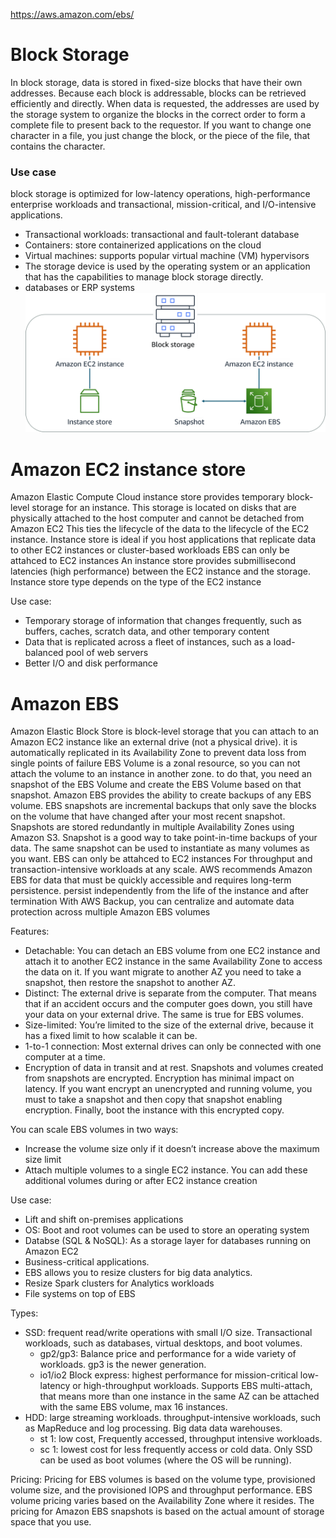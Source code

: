 https://aws.amazon.com/ebs/

# Block Storage
In block storage, data is stored in fixed-size blocks that have their own addresses.
Because each block is addressable, blocks can be retrieved efficiently and directly.
When data is requested, the addresses are used by the storage system to organize the blocks in the correct order to form a complete file to present back to the requestor.
If you want to change one character in a file, you just change the block, or the piece of the file, that contains the character.

### Use case
block storage is optimized for low-latency operations, high-performance enterprise workloads and transactional, mission-critical, and I/O-intensive applications.
- Transactional workloads: transactional and fault-tolerant database
- Containers: store containerized applications on the cloud
- Virtual machines: supports popular virtual machine (VM) hypervisors
- The storage device is used by the operating system or an application that has the capabilities to manage block storage directly. 
- databases or ERP systems
![EC2_Instacne_Block_Storage.png](/img/EC2_Instacne_Block_Storage.png)

# Amazon EC2 instance store

Amazon Elastic Compute Cloud instance store provides temporary block-level storage for an instance.
This storage is located on disks that are physically attached to the host computer and cannot be detached from Amazon EC2
This ties the lifecycle of the data to the lifecycle of the EC2 instance.
Instance store is ideal if you host applications that replicate data to other EC2 instances or cluster-based workloads
EBS can only be attahced to EC2 instances
An instance store provides submillisecond latencies (high performance) between the EC2 instance and the storage.
Instance store type depends on the type of the EC2 instance

Use case:
- Temporary storage of information that changes frequently, such as buffers, caches, scratch data, and other temporary content
- Data that is replicated across a fleet of instances, such as a load-balanced pool of web servers
- Better I/O and disk performance 

# Amazon EBS
Amazon Elastic Block Store is block-level storage that you can attach to an Amazon EC2 instance like an external drive (not a physical drive). 
it is automatically replicated in its Availability Zone to prevent data loss from single points of failure
EBS Volume is a zonal resource, so you can not attach the volume to an instance in another zone. to do that, you need an snapshot of the EBS Volume and create the EBS Volume based on that snapshot.
Amazon EBS provides the ability to create backups of any EBS volume.
EBS snapshots are incremental backups that only save the blocks on the volume that have changed after your most recent snapshot. Snapshots are stored redundantly in multiple Availability Zones using Amazon S3. 
Snapshot is a good way to take point-in-time backups of your data. 
The same snapshot can be used to instantiate as many volumes as you want.
EBS can only be attahced to EC2 instances
For throughput and transaction-intensive workloads at any scale. 
AWS recommends Amazon EBS for data that must be quickly accessible and requires long-term persistence.
persist independently from the life of the instance and after termination
With AWS Backup, you can centralize and automate data protection across multiple Amazon EBS volumes

Features:
- Detachable: You can detach an EBS volume from one EC2 instance and attach it to another EC2 instance in the same Availability Zone to access the data on it. If you want migrate to another AZ you need to take a snapshot, then restore the snapshot to another AZ. 
- Distinct: The external drive is separate from the computer. That means that if an accident occurs and the computer goes down, you still have your data on your external drive. The same is true for EBS volumes.
- Size-limited: You’re limited to the size of the external drive, because it has a fixed limit to how scalable it can be.
- 1-to-1 connection: Most external drives can only be connected with one computer at a time. 
- Encryption of data in transit and at rest. Snapshots and volumes created from snapshots are encrypted. Encryption has minimal impact on latency. If you want encrypt an unencrypted and running volume, you must to take a snapshot and then copy that snapshot enabling encryption. Finally, boot the instance with this encrypted copy.

You can scale EBS volumes in two ways:
- Increase the volume size only if it doesn’t increase above the maximum size limit
- Attach multiple volumes to a single EC2 instance. You can add these additional volumes during or after EC2 instance creation

Use case:
- Lift and shift on-premises applications 
- OS: Boot and root volumes can be used to store an operating system
- Databse (SQL & NoSQL): As a storage layer for databases running on Amazon EC2
- Business-critical applications.
- EBS allows you to resize clusters for big data analytics.
- Resize Spark clusters for Analytics workloads
- File systems on top of EBS

Types:
- SSD: frequent read/write operations with small I/O size. Transactional workloads, such as databases, virtual desktops, and boot volumes. 
    - gp2/gp3: Balance price and performance for a wide variety of workloads. gp3 is the newer generation.
    - io1/io2 Block express: highest  performance for mission-critical low-latency or high-throughput workloads. Supports EBS multi-attach, that means more than one instance in the same AZ can be attached with the same EBS volume, max 16 instances.
- HDD: large streaming workloads. throughput-intensive workloads, such as MapReduce and log processing. Big data data warehouses. 
    - st 1: low cost, Frequently accessed, throughput intensive workloads.
    - sc 1: lowest cost for less frequently access or cold data.
Only SSD can be used as boot volumes (where the OS will be running).

Pricing:
Pricing for EBS volumes is based on the volume type, provisioned volume size, and the provisioned IOPS and throughput performance. EBS volume pricing varies based on the Availability Zone where it resides. The pricing for Amazon EBS snapshots is based on the actual amount of storage space that you use.